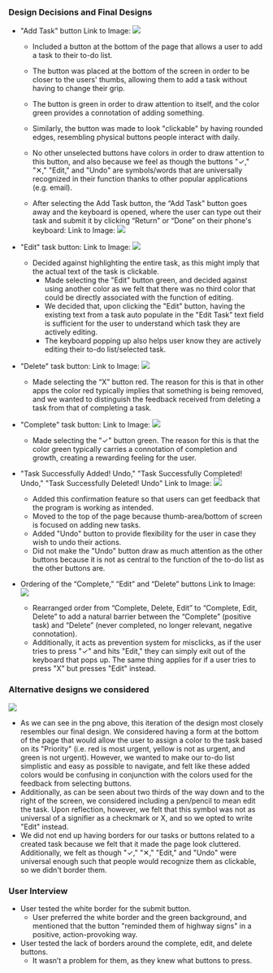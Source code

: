 ### Design Decisions and Final Designs
- "Add Task" button
    Link to Image: ![](./screenShots/AddTaskButton.png)
    - Included a button at the bottom of the page that allows a user to add a task to their to-do list.
    - The button was placed at the bottom of the screen in order to be closer to the users' thumbs, allowing them to add a task without having to change their grip.
    - The button is green in order to draw attention to itself, and the color green provides a connotation of adding something.
    - Similarly, the button was made to look "clickable" by having rounded edges, resembling physical buttons people interact with daily.
    - No other unselected buttons have colors in order to draw attention to this button, and also because we feel as though the buttons "✓," "✕," "Edit," and "Undo" are symbols/words that are universally recognized in their function thanks to other popular applications (e.g. email).

    - After selecting the Add Task button, the “Add Task" button goes away and the keyboard is opened, where the user can type out their task and submit it by clicking “Return” or “Done” on their phone's keyboard:
    Link to Image: ![](./screenShots/AddingNewTask.png)
    
- "Edit" task button:
    Link to Image: ![](./screenShots/SelectEditTaskButton.png)
    - Decided against highlighting the entire task, as this might imply that the actual text of the task is clickable.
        - Made selecting the "Edit" button green, and decided against using another color as we felt that there was no third color that could be directly associated with the function of editing.
        - We decided that, upon clicking the "Edit" button, having the existing text from a task auto populate in the "Edit Task” text field is sufficient for the user to understand which task they are actively editing.
        - The keyboard popping up also helps user know they are actively editing their to-do list/selected task.

- "Delete" task button:
    Link to Image: ![](./screenShots/SelectDeleteTaskButton.png)
    - Made selecting the “X” button red. The reason for this is that in other apps the color red typically implies that something is being removed, and we wanted to distinguish the feedback received from deleting a task from that of completing a task.

- "Complete" task button:
    Link to Image: ![](./screenShots/SelectCompleteTaskButton.png)
    - Made selecting the "✓" button green. The reason for this is that the color green typically carries a connotation of completion and growth, creating a rewarding feeling for the user.

- "Task Successfully Added! Undo," "Task Successfully Completed! Undo," "Task Successfully Deleted! Undo"
    Link to Image: ![](./screenShots/ConfirmationMessage_UndoOption.png)
    - Added this confirmation feature so that users can get feedback that the program is working as intended.
    - Moved to the top of the page because thumb-area/bottom of screen is focused on adding new tasks.
    - Added "Undo" button to provide flexibility for the user in case they wish to undo their actions.
    - Did not make the "Undo" button draw as much attention as the other buttons because it is not as central to the function of the to-do list as the other buttons are.

- Ordering of the “Complete,” “Edit” and “Delete” buttons
    Link to Image: ![](./screenShots/OrderingOfButtons.png)
    - Rearranged order from “Complete, Delete, Edit” to “Complete, Edit, Delete” to add a natural barrier between the “Complete” (positive task) and “Delete” (never completed, no longer relevant, negative connotation).
    - Additionally, it acts as prevention system for misclicks, as if the user tries to press "✓" and hits "Edit," they can simply exit out of the keyboard that pops up. The same thing applies for if a user tries to press "X" but presses "Edit" instead.

### Alternative designs we considered

![](./screenShots/AlternativeDesign1.png)

- As we can see in the png above, this iteration of the design most closely resembles our final design. We considered having a form at the bottom of the page that would allow the user to assign a color to the task based on its "Priority" (i.e. red is most urgent, yellow is not as urgent, and green is not urgent). However, we wanted to make our to-do list simplistic and easy as possible to navigate, and felt like these added colors would be confusing in conjunction with the colors used for the feedback from selecting buttons.
- Additionally, as can be seen about two thirds of the way down and to the right of the screen, we considered including a pen/pencil to mean edit the task. Upon reflection, however, we felt that this symbol was not as universal of a signifier as a checkmark or X, and so we opted to write "Edit" instead.
- We did not end up having borders for our tasks or buttons related to a created task because we felt that it made the page look cluttered. Additionally, we felt as though "✓," "✕," "Edit," and "Undo" were universal enough such that people would recognize them as clickable, so we didn't border them.

### User Interview
  - User tested the white border for the submit button.
    - User preferred the white border and the green background, and mentioned that the button "reminded them of highway signs" in a positive, action-provoking way.
  - User tested the lack of borders around the complete, edit, and delete buttons.
    - It wasn’t a problem for them, as they knew what buttons to press.